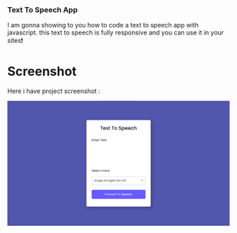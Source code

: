 ### Text To Speech App
I am gonna showing to you how to code a text to speech app with javascript. this text to speech is fully responsive and you can use it in your sites❗️

# Screenshot
Here i have project screenshot :


![screenshot](result.png)
